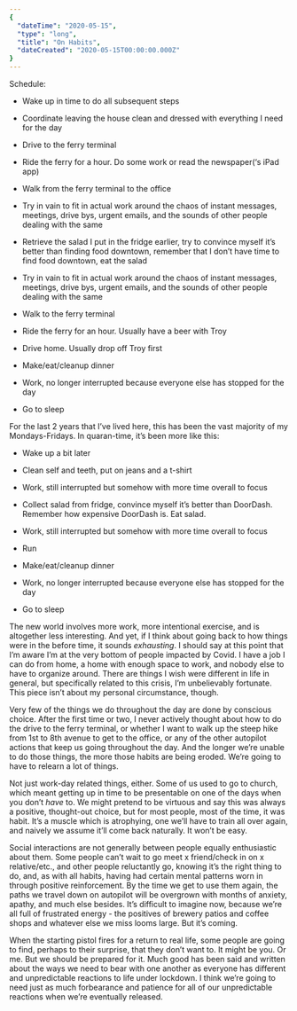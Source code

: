 ```yaml
---
{
  "dateTime": "2020-05-15",
  "type": "long",
  "title": "On Habits",
  "dateCreated": "2020-05-15T00:00:00.000Z"
}
---
```

Schedule: 

* Wake up in time to do all subsequent steps

* Coordinate leaving the house clean and dressed with everything I need for the day

* Drive to the ferry terminal

* Ride the ferry for a hour. Do some work or read the newspaper(‘s iPad app)

* Walk from the ferry terminal to the office

* Try in vain to fit in actual work around the chaos of instant messages, meetings, drive bys, urgent emails, and the sounds of other people dealing with the same

* Retrieve the salad I put in the fridge earlier, try to convince myself it’s better than finding food downtown, remember that I don’t have time to find food downtown, eat the salad

* Try in vain to fit in actual work around the chaos of instant messages, meetings, drive bys, urgent emails, and the sounds of other people dealing with the same

* Walk to the ferry terminal

* Ride the ferry for an hour. Usually have a beer with Troy

* Drive home. Usually drop off Troy first

* Make/eat/cleanup dinner

* Work, no longer interrupted because everyone else has stopped for the day

* Go to sleep


For the last 2 years that I’ve lived here, this has been the vast majority of my Mondays-Fridays. In quaran-time, it’s been more like this:


* Wake up a bit later

* Clean self and teeth, put on jeans and a t-shirt

* Work, still interrupted but somehow with more time overall to focus

* Collect salad from fridge, convince myself it’s better than DoorDash. Remember how expensive DoorDash is. Eat salad.

* Work, still interrupted but somehow with more time overall to focus

* Run

* Make/eat/cleanup dinner

* Work, no longer interrupted because everyone else has stopped for the day

* Go to sleep


The new world involves more work, more intentional exercise, and is altogether less interesting. And yet, if I think about going back to how things were in the before time, it sounds _exhausting_. I should say at this point that I’m aware I’m at the very bottom of people impacted by Covid. I have a job I can do from home, a home with enough space to work, and nobody else to have to organize around. There are things I wish were different in life in general, but specifically related to this crisis, I’m unbelievably fortunate. This piece isn’t about my personal circumstance, though. 

Very few of the things we do throughout the day are done by conscious choice. After the first time or two, I never actively thought about how to do the drive to the ferry terminal, or whether I want to walk up the steep hike from 1st to 8th avenue to get to the office, or any of the other autopilot actions that keep us going throughout the day. And the longer we’re unable to do those things, the more those habits are being eroded. We’re going to have to relearn a lot of things. 

Not just work-day related things, either. Some of us used to go to church, which meant getting up in time to be presentable on one of the days when you don’t _have_ to. We might pretend to be virtuous and say this was always a positive, thought-out choice, but for most people, most of the time, it was habit. It’s a muscle which is atrophying, one we’ll have to train all over again, and naively we assume it’ll come back naturally. It won’t be easy.

Social interactions are not generally between people equally enthusiastic about them. Some people can’t wait to go meet x friend/check in on x relative/etc., and other people reluctantly go, knowing it’s the right thing to do, and, as with all habits, having had certain mental patterns worn in through positive reinforcement. By the time we get to use them again, the paths we travel down on autopilot will be overgrown with months of anxiety, apathy, and much else besides. It’s difficult to imagine now, because we’re all full of frustrated energy - the positives of brewery patios and coffee shops and whatever else we miss looms large. But it’s coming.

When the starting pistol fires for a return to real life, some people are going to find, perhaps to their surprise, that they don’t want to. It might be you. Or me. But we should be prepared for it. Much good has been said and written about the ways we need to bear with one another as everyone has different and unpredictable reactions to life under lockdown. I think we’re going to need just as much forbearance and patience for all of our unpredictable reactions when we’re eventually released. 

